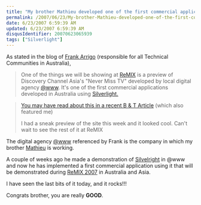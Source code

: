 ```yaml
---
title: "My brother Mathieu developed one of the first commercial applications in Australia using Silverlight"
permalink: /2007/06/23/My-brother-Mathieu-developed-one-of-the-first-commercial-applications-in-Australia-using-Silverlight/
date: 6/23/2007 6:59:39 AM
updated: 6/23/2007 6:59:39 AM
disqusIdentifier: 20070623065939
tags: ["Silverlight"]
---
```

As stated in the blog of [Frank Arrigo](http://blogs.msdn.com/frankarr/) (responsible for all Technical Communities in Australia),

> One of the things we will be showing at [ReMIX](http://microsoft.com/australia/remix07) is a preview of Discovery Channel Asia's "Never Miss TV" developed by local digital agency [@www](http://www.atwww.com.au/). It's one of the first commercial applications developed in Australia using [Silverlight.](http://www.silverlight.net/)
<!-- more -->
> 
> [You may have read about this in a recent B & T Article](http://blogs.msdn.com/frankarr/archive/2007/05/30/spreading-the-word-about-silverlight-to-bandt.aspx) (which also featured me)
> 
> I had a sneak preview of the site this week and it looked cool. Can't wait to see the rest of it at ReMIX

The digital agency [@www](http://www.atwww.com.au/) referenced by Frank is the company in which my brother [Mathieu](http://www.techheadbrothers.com/Auteurs.aspx?Id=337eb7bf-2bba-417c-be9d-20488ba6732a) is working. 

A couple of weeks ago he made a demonstration of [Silvelright](http://www.silverlight.net/) in @www and now he has implemented a first commercial application using it that will be demonstrated during [ReMIX 2007](http://www.microsoft.com/australia/remix07/) in Australia and Asia. 

I have seen the last bits of it today, and it rocks!!! 

Congrats brother, you are really **GOOD**.
